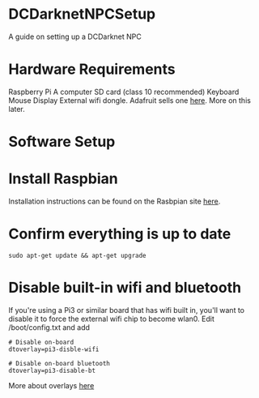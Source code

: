# DCDarknetNPCSetup
A guide on setting up a DCDarknet NPC

# Hardware Requirements
Raspberry Pi
A computer
SD card (class 10 recommended)
Keyboard
Mouse
Display
External wifi dongle. Adafruit sells one [here](https://www.adafruit.com/product/1030). More on this later.

# Software Setup

# Install Raspbian
Installation instructions can be found on the Rasbpian site [here](https://www.raspberrypi.org/documentation/installation/installing-images/README.md).

# Confirm everything is up to date
    sudo apt-get update && apt-get upgrade

# Disable built-in wifi and bluetooth
If you're using a Pi3 or similar board that has wifi built in, you'll want to disable it to force the external wifi chip to become wlan0. Edit /boot/config.txt and add

    # Disable on-board
    dtoverlay=pi3-disble-wifi

    # Disable on-board bluetooth
    dtoverlay=pi3-disable-bt

More about overlays [here](https://github.com/raspberrypi/firmware/blob/master/boot/overlays/README)

